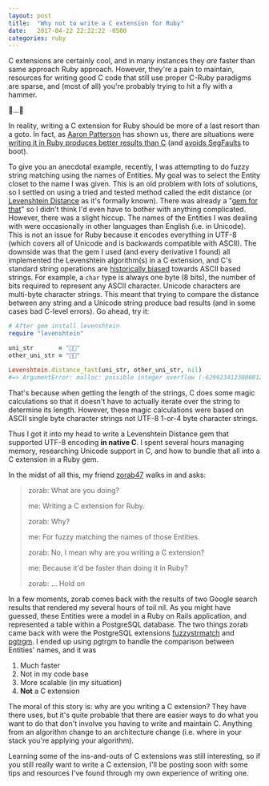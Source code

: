 ```yaml
---
layout: post
title:  "Why not to write a C extension for Ruby"
date:   2017-04-22 22:22:22 -0500
categories: ruby
---
```


C extensions are certainly cool, and in many instances they *are* faster than
same approach Ruby approach. However, they're a pain to maintain, resources for
writing good C code that still use proper C-Ruby paradigms are sparse, and (most
of all) you're probably trying to hit a fly with a hammer.

🐝…🔨

In reality, writing a C extension for Ruby should be more of a last resort than
a goto. In fact, as [Aaron Patterson][tenderlove] has shown us, there are
situations were [writing it in Ruby produces better results than C][msgpack-135]
(and [avoids SegFaults][every-thing-in-c] to boot).

To give you an anecdotal example, recently, I was attempting to do fuzzy
string matching using the names of Entities. My goal was to select the Entity
closet to the name I was given. This is an old problem with lots of solutions,
so I settled on using a tried and tested method called the edit distance (or
[Levenshtein Distance][levenshtein] as it's formally known). There was already a
"[gem for that][]" so I didn't think I'd even have to bother with anything
complicated. However, there was a slight hiccup. The names of the Entities I was
dealing with were occasionally in other languages than English (i.e. in
Unicode). This is not an issue for Ruby because it encodes everything in UTF-8
(which covers all of Unicode and is backwards compatible with ASCII). The
downside was that the gem I used (and every derivative I found) all implemented
the Levenshtein algorithm(s) in a C extension, and C's standard string
operations are [historically biased][unicode-in-c] towards ASCII based strings.
For example, a `char` type is always one byte (8 bits), the number of bits
required to represent any ASCII character. Unicode characters are multi-byte
character strings. This meant that trying to compare the distance between any
string and a Unicode string produce bad results (and in some cases bad C-level
errors). Go ahead, try it:

```ruby
# After gem install levenshtein
require "levenshtein"

uni_str       = "🐝🔨"
other_uni_str = "🔨🐝"

Levenshtein.distance_fast(uni_str, other_uni_str, nil)
#=> ArgumentError: malloc: possible integer overflow (-6299234123000012815*4)
```

That's because when getting the length of the strings, C does some magic
calculations so that it doesn't have to actually iterate over the string to
determine its length. However, these magic calculations were based on ASCII
single byte character strings not UTF-8 1-or-4 byte character strings.

Thus I got it into my head to write a Levenshtein Distance gem that supported
UTF-8 encoding **in native C**. I spent several hours managing memory,
researching Unicode support in C, and how to bundle that all into a C extension
in a Ruby gem.

In the midst of all this, my friend [zorab47](https://github.com/zorab47) walks
in and asks:

> zorab: What are you doing?
>
> me: Writing a C extension for Ruby.
>
> zorab: Why?
>
> me: For fuzzy matching the names of those Entities.
>
> zorab: No, I mean why are you writing a C extension?
>
> me: Because it'd be faster than doing it in Ruby?
>
> zorab: … Hold on

In a few moments, zorab comes back with the results of two Google search results
that rendered my several hours of toil nil. As you might have guessed, these
Entities were a model in a Ruby on Rails application, and represented a table
within a PostgreSQL database. The two things zorab came back with were the
PostgreSQL extensions [fuzzystrmatch][] and [pgtrgm][]. I ended up using pgtrgm
to handle the comparison between Entities' names, and it was

1. Much faster
2. Not in my code base
3. More scalable (in my situation)
4. **Not** a C extension

The moral of this story is: why are you writing a C extension? They have there
uses, but it's quite probable that there are easier ways to do what you want to
do that don't involve you having to write and maintain C. Anything from an
algorithm change to an architecture change (i.e. where in your stack you're
applying your algorithm).

Learning some of the ins-and-outs of C extensions was still interesting, so if
you still really want to write a C extension, I'll be posting soon with some
tips and resources I've found through my own experience of writing one.

[tenderlove]:   https://twitter.com/tenderlove
[msgpack-135]:  https://github.com/msgpack/msgpack-ruby/pull/135
[every-thing-in-c]:   https://twitter.com/tenderlove/status/818492252964040705
[levenshtein]:  https://en.wikipedia.org/wiki/Levenshtein_distance
[gem for that]: https://rubygems.org/gems/levenshtein
[unicode-in-c]: http://www.cprogramming.com/tutorial/unicode.html
[fuzzystrmatch]: http://devdocs.io/postgresql~9.4/fuzzystrmatch
[pgtrgm]:   http://devdocs.io/postgresql~9.4/pgtrgm
